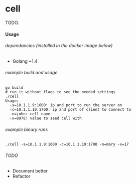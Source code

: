 # cell
TODO.

#### Usage

###### dependancies (installed in the docker image below)
* Golang ~1.4

###### example build and usage
```
go build
# run it without flags to see the needed settings
./cell
Usage:
  -s=10.1.1.9:1600: ip and port to run the server on
  -c=10.1.1.10:1700: ip and port of client to connect to
  -n=john: cell name
  -x=8978: value to seed cell with
```

###### example binary runs
```
./cell -s=10.1.1.9:1600 -c=10.1.1.10:1700 -n=mary -x=17
```

###### TODO
* Document better
* Refactor